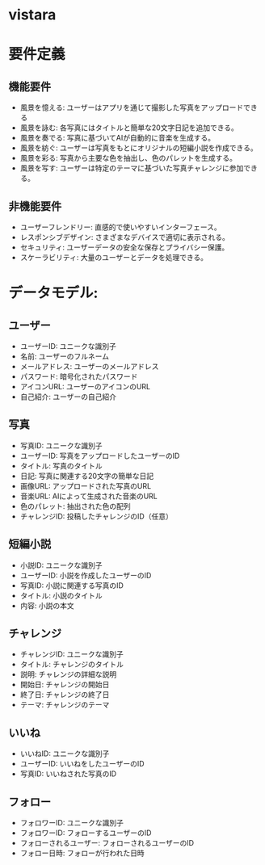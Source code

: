 # vistara

# 要件定義
## 機能要件

- 風景を憶える: ユーザーはアプリを通じて撮影した写真をアップロードできる
- 風景を詠む: 各写真にはタイトルと簡単な20文字日記を追加できる。
- 風景を奏でる: 写真に基づいてAIが自動的に音楽を生成する。
- 風景を紡ぐ: ユーザーは写真をもとにオリジナルの短編小説を作成できる。
- 風景を彩る: 写真から主要な色を抽出し、色のパレットを生成する。
- 風景を写す: ユーザーは特定のテーマに基づいた写真チャレンジに参加できる。

## 非機能要件

- ユーザーフレンドリー: 直感的で使いやすいインターフェース。
- レスポンシブデザイン: さまざまなデバイスで適切に表示される。
- セキュリティ: ユーザーデータの安全な保存とプライバシー保護。
- スケーラビリティ: 大量のユーザーとデータを処理できる。

# データモデル:
## ユーザー

- ユーザーID: ユニークな識別子
- 名前: ユーザーのフルネーム
- メールアドレス: ユーザーのメールアドレス
- パスワード: 暗号化されたパスワード
- アイコンURL: ユーザーのアイコンのURL
- 自己紹介: ユーザーの自己紹介
## 写真

- 写真ID: ユニークな識別子
- ユーザーID: 写真をアップロードしたユーザーのID
- タイトル: 写真のタイトル
- 日記: 写真に関連する20文字の簡単な日記
- 画像URL: アップロードされた写真のURL
- 音楽URL: AIによって生成された音楽のURL
- 色のパレット: 抽出された色の配列
- チャレンジID: 投稿したチャレンジのID（任意）
## 短編小説

- 小説ID: ユニークな識別子
- ユーザーID: 小説を作成したユーザーのID
- 写真ID: 小説に関連する写真のID
- タイトル: 小説のタイトル
- 内容: 小説の本文
## チャレンジ

- チャレンジID: ユニークな識別子
- タイトル: チャレンジのタイトル
- 説明: チャレンジの詳細な説明
- 開始日: チャレンジの開始日
- 終了日: チャレンジの終了日
- テーマ: チャレンジのテーマ
## いいね

- いいねID: ユニークな識別子
- ユーザーID: いいねをしたユーザーのID
- 写真ID: いいねされた写真のID
## フォロー

- フォロワーID: ユニークな識別子
- フォロワーID: フォローするユーザーのID
- フォローされるユーザー: フォローされるユーザーのID
- フォロー日時: フォローが行われた日時